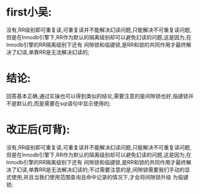 # first小吴:
  没有,RR级别即可重复读,可重复读并不能解决幻读问题,只能解决不可重复读问题,但是在Innodb引擎下,RR作为默认的隔离级别却可以避免幻读的问题,这是因为,在Innodb引擎的RR隔离级别下还有
间隙锁和临键锁,是RR和锁的共同作用才最终解决了幻读,单靠RR是无法解决幻读的;

# 结论:
  回答基本正确,通过实操也可以得到类似的结论,需要注意的是间隙锁也好,临键锁并不是默认的,而是需要在sql语句中显示使用的;

# 改正后(可背):
  没有,RR级别即可重复读,可重复读并不能解决幻读问题,只能解决不可重复读问题,但是在Innodb引擎下,RR作为默认的隔离级别却可以避免幻读的问题,这是因为,在Innodb引擎的RR隔离级别下还有
间隙锁和临键锁,是RR和锁的共同作用才最终解决了幻读,单靠RR是无法解决幻读的;不过需要注意的是,间隙锁需要我们手动的显式使用,并且当我们使用范围查询且命中记录的情况下,才会将间隙锁升级
为临键锁;